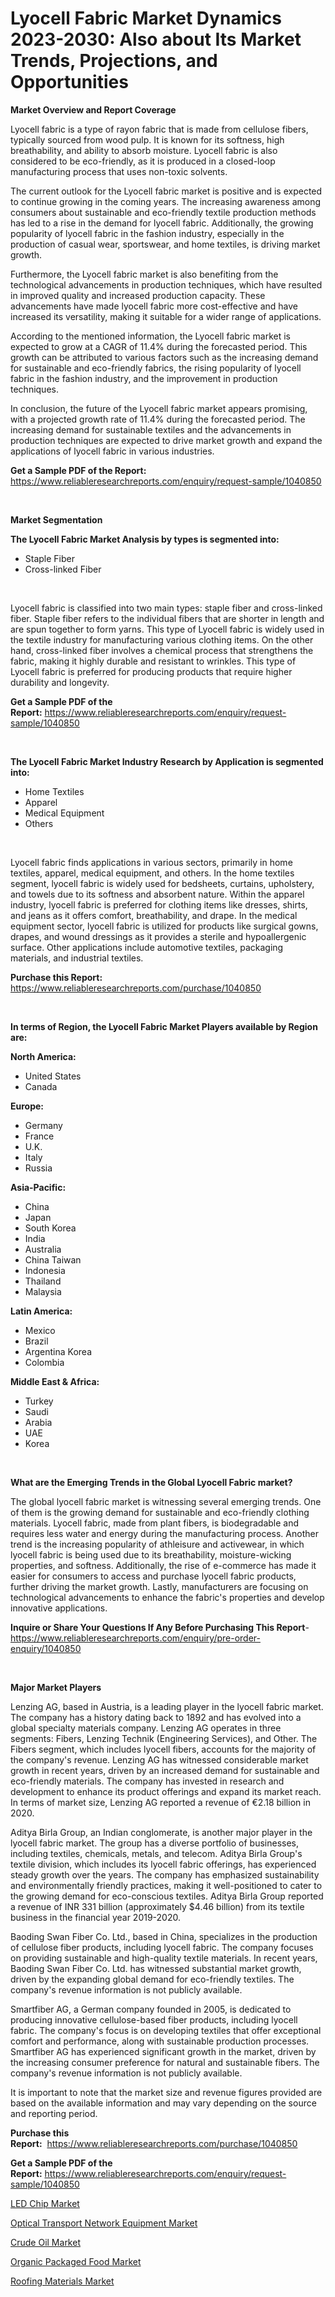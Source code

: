 <p><h1>Lyocell Fabric Market Dynamics 2023-2030: Also about Its Market Trends, Projections, and Opportunities</h1></p><p><strong>Market Overview and Report Coverage</strong></p>
<p><p>Lyocell fabric is a type of rayon fabric that is made from cellulose fibers, typically sourced from wood pulp. It is known for its softness, high breathability, and ability to absorb moisture. Lyocell fabric is also considered to be eco-friendly, as it is produced in a closed-loop manufacturing process that uses non-toxic solvents.</p><p>The current outlook for the Lyocell fabric market is positive and is expected to continue growing in the coming years. The increasing awareness among consumers about sustainable and eco-friendly textile production methods has led to a rise in the demand for lyocell fabric. Additionally, the growing popularity of lyocell fabric in the fashion industry, especially in the production of casual wear, sportswear, and home textiles, is driving market growth.</p><p>Furthermore, the Lyocell fabric market is also benefiting from the technological advancements in production techniques, which have resulted in improved quality and increased production capacity. These advancements have made lyocell fabric more cost-effective and have increased its versatility, making it suitable for a wider range of applications.</p><p>According to the mentioned information, the Lyocell fabric market is expected to grow at a CAGR of 11.4% during the forecasted period. This growth can be attributed to various factors such as the increasing demand for sustainable and eco-friendly fabrics, the rising popularity of lyocell fabric in the fashion industry, and the improvement in production techniques.</p><p>In conclusion, the future of the Lyocell fabric market appears promising, with a projected growth rate of 11.4% during the forecasted period. The increasing demand for sustainable textiles and the advancements in production techniques are expected to drive market growth and expand the applications of lyocell fabric in various industries.</p></p>
<p><strong>Get a Sample PDF of the Report:</strong> <a href="https://www.reliableresearchreports.com/enquiry/request-sample/1040850">https://www.reliableresearchreports.com/enquiry/request-sample/1040850</a></p>
<p>&nbsp;</p>
<p><strong>Market Segmentation</strong></p>
<p><strong>The Lyocell Fabric Market Analysis by types is segmented into:</strong></p>
<p><ul><li>Staple Fiber</li><li>Cross-linked Fiber</li></ul></p>
<p>&nbsp;</p>
<p><p>Lyocell fabric is classified into two main types: staple fiber and cross-linked fiber. Staple fiber refers to the individual fibers that are shorter in length and are spun together to form yarns. This type of Lyocell fabric is widely used in the textile industry for manufacturing various clothing items. On the other hand, cross-linked fiber involves a chemical process that strengthens the fabric, making it highly durable and resistant to wrinkles. This type of Lyocell fabric is preferred for producing products that require higher durability and longevity.</p></p>
<p><strong>Get a Sample PDF of the Report:</strong>&nbsp;<a href="https://www.reliableresearchreports.com/enquiry/request-sample/1040850">https://www.reliableresearchreports.com/enquiry/request-sample/1040850</a></p>
<p>&nbsp;</p>
<p><strong>The Lyocell Fabric Market Industry Research by Application is segmented into:</strong></p>
<p><ul><li>Home Textiles</li><li>Apparel</li><li>Medical Equipment</li><li>Others</li></ul></p>
<p>&nbsp;</p>
<p><p>Lyocell fabric finds applications in various sectors, primarily in home textiles, apparel, medical equipment, and others. In the home textiles segment, lyocell fabric is widely used for bedsheets, curtains, upholstery, and towels due to its softness and absorbent nature. Within the apparel industry, lyocell fabric is preferred for clothing items like dresses, shirts, and jeans as it offers comfort, breathability, and drape. In the medical equipment sector, lyocell fabric is utilized for products like surgical gowns, drapes, and wound dressings as it provides a sterile and hypoallergenic surface. Other applications include automotive textiles, packaging materials, and industrial textiles.</p></p>
<p><strong>Purchase this Report:</strong>&nbsp; <a href="https://www.reliableresearchreports.com/purchase/1040850">https://www.reliableresearchreports.com/purchase/1040850</a></p>
<p>&nbsp;</p>
<p><strong>In terms of Region, the Lyocell Fabric Market Players available by Region are:</strong></p>
<p>
    <p> <strong> North America: </strong>
        <ul>
            <li>United States</li>
            <li>Canada</li>
        </ul>
        </p> 
    <p> <strong> Europe: </strong>
        <ul>
            <li>Germany</li>
            <li>France</li>
            <li>U.K.</li>
            <li>Italy</li>
            <li>Russia</li>
        </ul>
        </p> 
    <p> <strong> Asia-Pacific: </strong>
        <ul>
            <li>China</li>
            <li>Japan</li>
            <li>South Korea</li>
            <li>India</li>
            <li>Australia</li>
            <li>China Taiwan</li>
            <li>Indonesia</li>
            <li>Thailand</li>
            <li>Malaysia</li>
        </ul>
        </p> 
    <p> <strong> Latin America: </strong>
        <ul>
            <li>Mexico</li>
            <li>Brazil</li>
            <li>Argentina Korea</li>
            <li>Colombia</li>
        </ul>
        </p> 
    <p> <strong> Middle East & Africa: </strong>
        <ul>
            <li>Turkey</li>
            <li>Saudi</li>
            <li>Arabia</li>
            <li>UAE</li>
            <li>Korea</li>
        </ul>
    </p>
    </p>
<p>&nbsp;</p>
<p><strong>What are the Emerging Trends in the Global Lyocell Fabric market?</strong></p>
<p><p>The global lyocell fabric market is witnessing several emerging trends. One of them is the growing demand for sustainable and eco-friendly clothing materials. Lyocell fabric, made from plant fibers, is biodegradable and requires less water and energy during the manufacturing process. Another trend is the increasing popularity of athleisure and activewear, in which lyocell fabric is being used due to its breathability, moisture-wicking properties, and softness. Additionally, the rise of e-commerce has made it easier for consumers to access and purchase lyocell fabric products, further driving the market growth. Lastly, manufacturers are focusing on technological advancements to enhance the fabric's properties and develop innovative applications.</p></p>
<p><strong>Inquire or Share Your Questions If Any Before Purchasing This Report</strong>- <a href="https://www.reliableresearchreports.com/enquiry/pre-order-enquiry/1040850">https://www.reliableresearchreports.com/enquiry/pre-order-enquiry/1040850</a></p>
<p>&nbsp;</p>
<p><strong>Major Market Players</strong></p>
<p><p>Lenzing AG, based in Austria, is a leading player in the lyocell fabric market. The company has a history dating back to 1892 and has evolved into a global specialty materials company. Lenzing AG operates in three segments: Fibers, Lenzing Technik (Engineering Services), and Other. The Fibers segment, which includes lyocell fibers, accounts for the majority of the company's revenue. Lenzing AG has witnessed considerable market growth in recent years, driven by an increased demand for sustainable and eco-friendly materials. The company has invested in research and development to enhance its product offerings and expand its market reach. In terms of market size, Lenzing AG reported a revenue of €2.18 billion in 2020.</p><p>Aditya Birla Group, an Indian conglomerate, is another major player in the lyocell fabric market. The group has a diverse portfolio of businesses, including textiles, chemicals, metals, and telecom. Aditya Birla Group's textile division, which includes its lyocell fabric offerings, has experienced steady growth over the years. The company has emphasized sustainability and environmentally friendly practices, making it well-positioned to cater to the growing demand for eco-conscious textiles. Aditya Birla Group reported a revenue of INR 331 billion (approximately $4.46 billion) from its textile business in the financial year 2019-2020.</p><p>Baoding Swan Fiber Co. Ltd., based in China, specializes in the production of cellulose fiber products, including lyocell fabric. The company focuses on providing sustainable and high-quality textile materials. In recent years, Baoding Swan Fiber Co. Ltd. has witnessed substantial market growth, driven by the expanding global demand for eco-friendly textiles. The company's revenue information is not publicly available.</p><p>Smartfiber AG, a German company founded in 2005, is dedicated to producing innovative cellulose-based fiber products, including lyocell fabric. The company's focus is on developing textiles that offer exceptional comfort and performance, along with sustainable production processes. Smartfiber AG has experienced significant growth in the market, driven by the increasing consumer preference for natural and sustainable fibers. The company's revenue information is not publicly available.</p><p>It is important to note that the market size and revenue figures provided are based on the available information and may vary depending on the source and reporting period.</p></p>
<p><strong>Purchase this Report:</strong>&nbsp;&nbsp;<a href="https://www.reliableresearchreports.com/purchase/1040850">https://www.reliableresearchreports.com/purchase/1040850</a></p>
<p></p>
<p><strong>Get a Sample PDF of the Report:</strong>&nbsp;<a href="https://www.reliableresearchreports.com/enquiry/request-sample/1040850">https://www.reliableresearchreports.com/enquiry/request-sample/1040850</a></p>
<p><p><a href="https://medium.com/@nicosmitham/led-chip-market-size-market-outlook-and-market-forecast-2023-to-2030-ff4dd1ea90f4">LED Chip Market</a></p><p><a href="https://medium.com/@judyhunter52/optical-transport-network-equipment-market-report-reveals-the-latest-trends-and-growth-85bd372ca902">Optical Transport Network Equipment Market</a></p><p><a href="https://github.com/kholmovskayalyudmila/Market-Research-Report-List-1/blob/main/crude-oil-market.md">Crude Oil Market</a></p><p><a href="https://medium.com/@ransomjohns101/organic-packaged-food-market-size-cagr-trends-2024-2030-fa8f8289bc12">Organic Packaged Food Market</a></p><p><a href="https://github.com/zebdakicsin/Market-Research-Report-List-1/blob/main/roofing-materials-market.md">Roofing Materials Market</a></p></p>